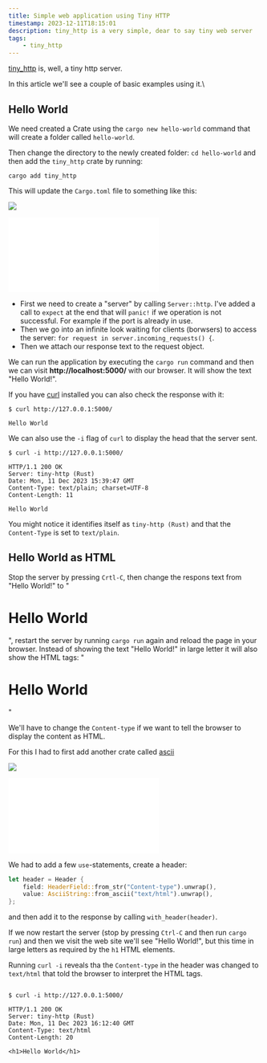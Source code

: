 ```yaml
---
title: Simple web application using Tiny HTTP
timestamp: 2023-12-11T18:15:01
description: tiny_http is a very simple, dear to say tiny web server
tags:
    - tiny_http
---
```


[tiny_http](https://crates.io/crates/tiny_http) is, well, a tiny http server.

In this article we'll see a couple of basic examples using it.\

## Hello World

We need created a Crate using the `cargo new hello-world` command that will create a folder called `hello-world`.

Then change the directory to the newly created folder: `cd hello-world` and then add the `tiny_http` crate by running:

```
cargo add tiny_http
```

This will update the `Cargo.toml` file to something like this:

![](examples/tiny-http/hello-world/Cargo.toml)


![](examples/tiny-http/hello-world/src/main.rs)

* First we need to create a "server" by calling `Server::http`. I've added a call to `expect` at the end that will `panic!` if we operation is not successful. For example if the port is already in use.
* Then we go into an infinite look waiting for clients (borwsers) to access the server: `for request in server.incoming_requests() {`.
* Then we attach our response text to the request object.

We can run the application by executing the `cargo run` command and then we can visit **http://localhost:5000/** with our browser. It will show the text "Hello World!".

If you have [curl](https://curl.se/) installed you can also check the response with it:

```
$ curl http://127.0.0.1:5000/

Hello World
```

We can also use the `-i` flag of `curl` to display the head that the server sent.

```
$ curl -i http://127.0.0.1:5000/

HTTP/1.1 200 OK
Server: tiny-http (Rust)
Date: Mon, 11 Dec 2023 15:39:47 GMT
Content-Type: text/plain; charset=UTF-8
Content-Length: 11

Hello World
```

You might notice it identifies itself as `tiny-http (Rust)` and that the `Content-Type` is set to `text/plain`.


## Hello World as HTML

Stop the server by pressing `Crtl-C`, then change the respons text from "Hello World!" to "<h1>Hello World</h1>",
restart the server by running `cargo run` again and reload the page in your browser.
Instead of showing the text "Hello World!" in large letter it will also show the HTML tags: "<h1>Hello World</h1>"

We'll have to change the `Content-type` if we want to tell the browser to display the content as HTML.

For this I had to first add another crate called [ascii](https://crates.io/crates/ascii)

![](examples/tiny-http/hello-world-as-html/Cargo.toml)


![](examples/tiny-http/hello-world-as-html/src/main.rs)

We had to add a few `use`-statements, create a header:

```rust
let header = Header {
    field: HeaderField::from_str("Content-type").unwrap(),
    value: AsciiString::from_ascii("text/html").unwrap(),
};
```
and then add it to the response by calling `with_header(header)`.

If we now restart the server (stop by pressing `Ctrl-C` and then run `cargo run`) and then we visit the web site we'll see
"Hello World!", but this time in large letters as required by the `h1` HTML elements.

Running `curl -i` reveals tha the `Content-type` in the header was changed to `text/html` that told the browser to interpret the
HTML tags.

```

$ curl -i http://127.0.0.1:5000/

HTTP/1.1 200 OK
Server: tiny-http (Rust)
Date: Mon, 11 Dec 2023 16:12:40 GMT
Content-Type: text/html
Content-Length: 20

<h1>Hello World</h1>
```


